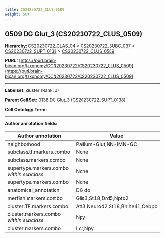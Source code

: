 ```yaml
---
title: CS20230722_CLUS_0509
weight: 509
---
```

## 0509 DG Glut_3 (CS20230722_CLUS_0509)
<b>Hierarchy: </b>
[CS20230722_CLAS_04](../CS20230722_CLAS_04) >
[CS20230722_SUBC_037](../CS20230722_SUBC_037) >
[CS20230722_SUPT_0138](../CS20230722_SUPT_0138) >
[CS20230722_CLUS_0509](../CS20230722_CLUS_0509)

**PURL:** [https://purl.brain-bican.org/taxonomy/CCN20230722/CS20230722_CLUS_0509](https://purl.brain-bican.org/taxonomy/CCN20230722/CS20230722_CLUS_0509)

---


**Labelset:** cluster (Rank: 0)

**Parent Cell Set:** 0138 DG Glut_3 ([CS20230722_SUPT_0138](../CS20230722_SUPT_0138))



**Cell Ontology Term:** 

[MARKER GENES.]: #


---

[TRANSFERRED ANNOTATIONS.]: #


[AUTHOR ANNOTATION FIELDS.]: #


**Author annotation fields:**

| Author annotation | Value |
|-------------------|-------|
|neighborhood|Pallium-Glut;NN-IMN-GC|
|subclass.tf.markers.combo|None|
|subclass.markers.combo|None|
|supertype.markers.combo _within subclass_|None|
|supertype.markers.combo|None|
|anatomical_annotation|DG do|
|merfish.markers.combo|Glis3,St18,Drd5,Nptx2|
|cluster.TF.markers.combo|Atf3,Neurod2,St18,Bhlhe41,Cebpb|
|cluster.markers.combo _within subclass_|Npy|
|cluster.markers.combo|Lct,Npy|
